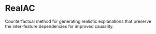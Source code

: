 # RealAC
Counterfactual method for generating realistic explanations that preserve the inter-feature dependencies for improved causality.
